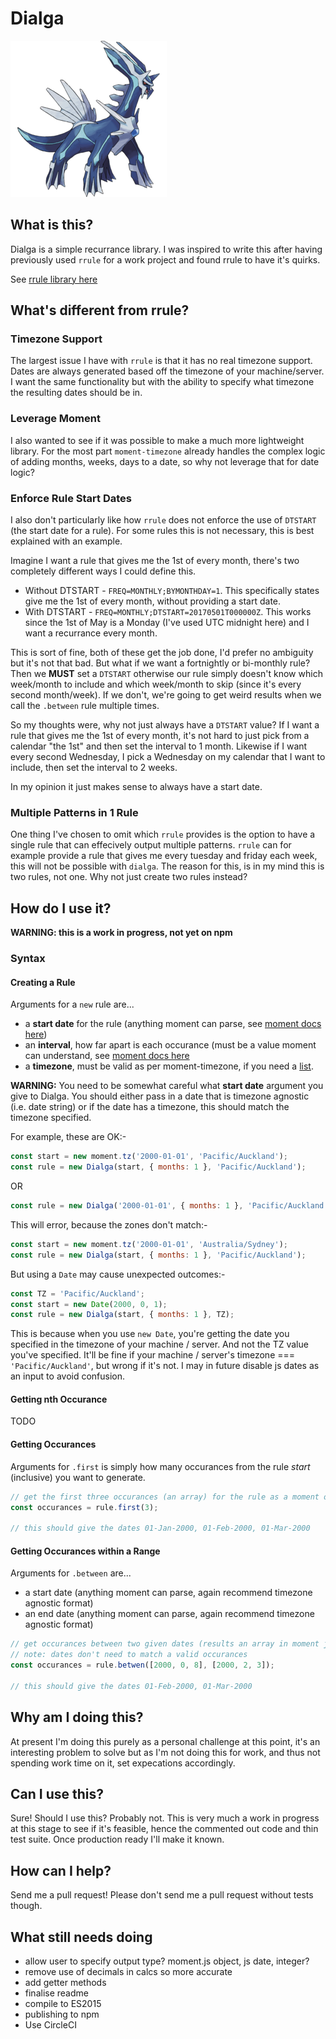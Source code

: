 # Dialga

![dialga](./docs/dialga.png)

## What is this?

Dialga is a simple recurrance library. I was inspired to write this after having previously used `rrule` for a work project and found rrule to have it's quirks.

See [rrule library here](https://github.com/jakubroztocil/rrule)

## What's different from rrule?

### Timezone Support

The largest issue I have with `rrule` is that it has no real timezone support. Dates are always generated based off the timezone of your machine/server. I want the same functionality but with the ability to specify what timezone the resulting dates should be in.

### Leverage Moment
I also wanted to see if it was possible to make a much more lightweight library. For the most part `moment-timezone` already handles the complex logic of adding months, weeks, days to a date, so why not leverage that for date logic?

### Enforce Rule Start Dates
I also don't particularly like how `rrule` does not enforce the use of `DTSTART` (the start date for a rule). For some rules this is not necessary, this is best explained with an example.

Imagine I want a rule that gives me the 1st of every month, there's two completely different ways I could define this.
* Without DTSTART - `FREQ=MONTHLY;BYMONTHDAY=1`. This specifically states give me the 1st of every month, without providing a start date.
* With DTSTART - `FREQ=MONTHLY;DTSTART=20170501T000000Z`. This works since the 1st of May is a Monday (I've used UTC midnight here) and I want a recurrance every month.

This is sort of fine, both of these get the job done, I'd prefer no ambiguity but it's not that bad. But what if we want a fortnightly or bi-monthly rule?
Then we **MUST** set a `DTSTART` otherwise our rule simply doesn't know which week/month to include and which week/month to skip (since it's every second month/week).
If we don't, we're going to get weird results when we call the `.between` rule multiple times.

So my thoughts were, why not just always have a `DTSTART` value?
If I want a rule that gives me the 1st of every month, it's not hard to just pick from a calendar "the 1st" and then set the interval to 1 month.
Likewise if I want every second Wednesday, I pick a Wednesday on my calendar that I want to include, then set the interval to 2 weeks.

In my opinion it just makes sense to always have a start date.

### Multiple Patterns in 1 Rule

One thing I've chosen to omit which `rrule` provides is the option to have a single rule that can effecively output multiple patterns.
`rrule` can for example provide a rule that gives me every tuesday and friday each week, this will not be possible with `dialga`.
The reason for this, is in my mind this is two rules, not one. Why not just create two rules instead?

## How do I use it?

**WARNING: this is a work in progress, not yet on npm**

### Syntax

#### Creating a Rule

Arguments for a `new` rule are...
* a **start date** for the rule (anything moment can parse, see [moment docs here](https://momentjs.com/docs/#/parsing/))
* an **interval**, how far apart is each occurance (must be a value moment can understand, see [moment docs here](https://momentjs.com/docs/#/manipulating/add/)
* a **timezone**, must be valid as per moment-timezone, if you need a [list](https://runkit.com/nizmox/592e51e95b3c9b00122cbf78).

**WARNING:** You need to be somewhat careful what **start date** argument you give to Dialga. You should either pass in a date that is timezone agnostic (i.e. date string) or if the date has a timezone, this should match the timezone specified.

For example, these are OK:-
```js
const start = new moment.tz('2000-01-01', 'Pacific/Auckland');
const rule = new Dialga(start, { months: 1 }, 'Pacific/Auckland');
```
OR
```js
const rule = new Dialga('2000-01-01', { months: 1 }, 'Pacific/Auckland');
```

This will error, because the zones don't match:-
```js
const start = new moment.tz('2000-01-01', 'Australia/Sydney');
const rule = new Dialga(start, { months: 1 }, 'Pacific/Auckland');
```

But using a `Date` may cause unexpected outcomes:-
```js
const TZ = 'Pacific/Auckland';
const start = new Date(2000, 0, 1);
const rule = new Dialga(start, { months: 1 }, TZ);
```
This is because when you use `new Date`, you're getting the date you specified in the timezone of your machine / server. And not the TZ value you've specified. It'll be fine if your machine / server's timezone === `'Pacific/Auckland'`, but wrong if it's not. I may in future disable js dates as an input to avoid confusion.


#### Getting nth Occurance

TODO

#### Getting Occurances

Arguments for `.first` is simply how many occurances from the rule _start_ (inclusive) you want to generate.

```js
// get the first three occurances (an array) for the rule as a moment objects
const occurances = rule.first(3);

// this should give the dates 01-Jan-2000, 01-Feb-2000, 01-Mar-2000
```

#### Getting Occurances within a Range

Arguments for `.between` are...
* a start date (anything moment can parse, again recommend timezone agnostic format)
* an end date (anything moment can parse, again recommend timezone agnostic format)

```js
// get occurances between two given dates (results an array in moment js format)
// note: dates don't need to match a valid occurances
const occurances = rule.betwen([2000, 0, 8], [2000, 2, 3]);

// this should give the dates 01-Feb-2000, 01-Mar-2000
```

## Why am I doing this?

At present I'm doing this purely as a personal challenge at this point, it's an interesting problem to solve but as I'm not doing this for work, and thus not spending work time on it, set expecations accordingly.

## Can I use this?

Sure! Should I use this? Probably not. This is very much a work in progress at this stage to see if it's feasible, hence the commented out code and thin test suite. Once production ready I'll make it known.

## How can I help?

Send me a pull request! Please don't send me a pull request without tests though.

## What still needs doing

* allow user to specify output type? moment.js object, js date, integer?
* remove use of decimals in calcs so more accurate
* add getter methods
* finalise readme
* compile to ES2015
* publishing to npm
* Use CircleCI
